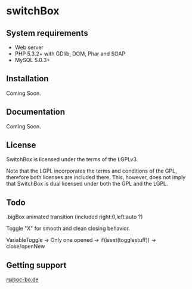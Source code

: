 switchBox
=========

System requirements
-------------------

 * Web server
 * PHP 5.3.2+ with GDlib, DOM, Phar and SOAP
 * MySQL 5.0.3+


Installation
------------

Coming Soon.


Documentation
-------------

Coming Soon.


License
-------

SwitchBox is licensed under the terms of the LGPLv3.

Note that the LGPL incorporates the terms and conditions of the GPL, therefore
both licenses are included there. This, however, does not imply that SwitchBox is
dual licensed under both the GPL and the LGPL.

Todo
----
.bigBox animated transition (included right:0,left:auto ?)

Toggle "X" for smooth and clean closing behavior.

VariableToggle -> Only one opened -> if(isset(togglestuff)) -> close/openNew

Getting support
---------------
rs@oc-bo.de
